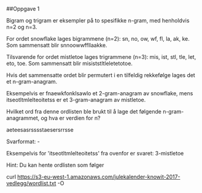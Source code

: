 ##Oppgave 1

Bigram og trigram er eksempler på to spesifikke n-gram, med henholdvis n=2 og n=3.

For ordet snowflake lages bigrammene (n=2): sn, no, ow, wf, fl, la, ak, ke. Som sammensatt blir snnoowwffllaakke.

Tilsvarende for ordet mistletoe lages trigrammene (n=3): mis, ist, stl, tle, let, eto, toe. Som sammensatt blir misiststltleletetotoe.

Hvis det sammensatte ordet blir permutert i en tilfeldig rekkefølge lages det et n-gram-anagram.

Eksempelvis er fnaewkfonklsawlo et 2-gram-anagram av snowflake, mens itseotltmlelteoitetss er et 3-gram-anagram av mistletoe.

Hvilket ord fra denne ordlisten ble brukt til å lage det følgende n-gram-anagrammet, og hva er verdien for n?

aeteesasrsssstaesersrrsse

Svarformat: <n>-<ord fra ordlisten>

Eksempelvis for 'itseotltmlelteoitetss' fra ovenfor er svaret: 3-mistletoe

Hint: Du kan hente ordlisten som følger

curl https://s3-eu-west-1.amazonaws.com/julekalender-knowit-2017-vedlegg/wordlist.txt -O
